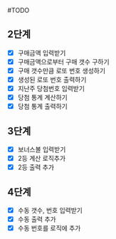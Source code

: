 #TODO
## 2단계
- [x] 구매금액 입력받기
- [x] 구매금액으로부터 구매 갯수 구하기
- [x] 구매 갯수만큼 로또 번호 생성하기
- [x] 생성된 로또 번호 출력하기
- [x] 지난주 당첨번호 입력받기
- [x] 당첨 통계 계산하기
- [x] 당첨 통계 출력하기
## 3단계
- [x] 보너스볼 입력받기
- [x] 2등 계산 로직추가
- [x] 2등 출력 추가
## 4단계
- [x] 수동 갯수, 번호 입력받기
- [x] 수동 출력 추가
- [x] 수동 번호를 로직에 추가